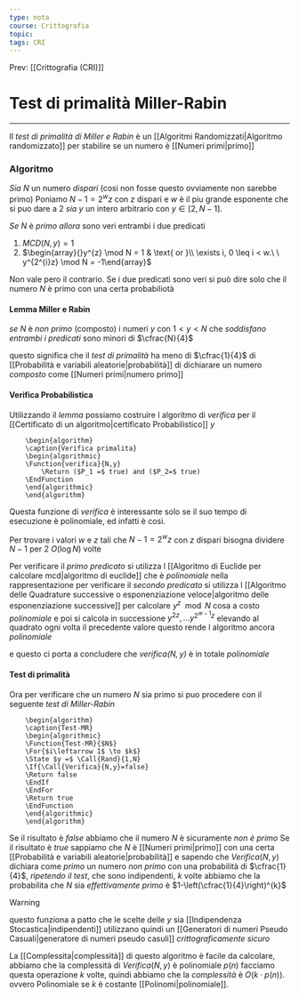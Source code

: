 ```yaml
---
type: nota
course: Crittografia
topic: 
tags: CRI
---
```


Prev: [[Crittografia (CRI)]]

# Test di primalità Miller-Rabin
---
Il _test di primalità di Miller e Rabin_ è un [[Algoritmi Randomizzati|Algoritmo randomizzato]] per stabilire se un numero è [[Numeri primi|primo]]

### Algoritmo 
_Sia_ $N$ un numero _dispari_ 
	(cosi non fosse questo ovviamente non sarebbe primo)
Poniamo $N-1=2^{w}z$ con $z$ dispari e $w$ è il piu grande esponente che si puo dare a $2$
_sia_ $y$ un intero arbitrario con $y \in [2,N-1]$.

_Se_ $N$ è _primo_ 
_allora_ sono veri entrambi i due  predicati
1. $MCD(N,y)=1$
2. $\begin{array}{}y^{z} \mod N = 1  & \text{ or }\\ \exists i, 0 \leq i < w.\ \ y^{2^{i}z} \mod N = -1\end{array}$

Non vale pero il contrario.
Se i due predicati sono veri si può dire solo che il numero $N$ è primo con una certa probabiliotà 

#### Lemma Miller e Rabin
_se_ $N$ è _non primo_ (composto) i numeri $y$ con $1< y < N$ che _soddisfano entrambi i predicati_ sono minori di $\cfrac{N}{4}$

questo significa che il _test di primalità_ ha meno di $\cfrac{1}{4}$ di [[Probabilità e variabili aleatorie|probabilità]] di dichiarare un numero _composto_ come [[Numeri primi|numero primo]]

#### Verifica Probabilistica
Utilizzando il _lemma_ possiamo costruire l algoritmo di _verifica_ per il [[Certificato di un algoritmo|certificato Probabilistico]] $y$ 
```pseudo
	\begin{algorithm}
	\caption{Verifica primalita}
	\begin{algorithmic}
	\Function{verifica}{N,y}
		\Return ($P_1 =$ true) and ($P_2=$ true)
	\EndFunction
	\end{algorithmic}
	\end{algorithm}
```
Questa funzione di _verifica_ è interessante solo se il suo tempo di esecuzione è polinomiale, ed infatti è cosi. 

Per trovare i valori $w$ e $z$ tali che $N-1=2^{w}z$ con $z$ dispari bisogna dividere $N-1$ per $2$ $O(\log N)$ volte
 
Per verificare il _primo predicato_ si utilizza l [[Algoritmo di Euclide per calcolare mcd|algoritmo di euclide]] che è _polinomiale_ nella rappresentazione
per verificare il _secondo predicato_ si utilizza l [[Algoritmo delle Quadrature successive o esponenziazione veloce|algoritmo delle esponenziazione successive]] per calcolare $y^{z} \mod N$ cosa a costo _polinomiale_ e poi si calcola in successione $y^{2z},\dots y^{2^{w-1}z}$ elevando al quadrato ogni volta il precedente valore questo rende l algoritmo ancora _polinomiale_

e questo ci porta a concludere che _$verifica(N,y)$_ è in totale _polinomiale_

#### Test di primalità
Ora per verificare che un numero $N$ sia primo si puo procedere con il seguente _test di Miller-Rabin_
```pseudo
	\begin{algorithm}
	\caption{Test-MR}
	\begin{algorithmic}
	\Function{Test-MR}{$N$}
	\For{$i\leftarrow 1$ \to $k$}
	\State $y =$ \Call{Rand}{1,N}
	\If{\Call{Verifica}{N,y}=false}
	\Return false
	\EndIf 
	\EndFor
	\Return true
	\EndFunction
	\end{algorithmic}
	\end{algorithm}
```
Se il risultato è $false$ abbiamo che il numero $N$ è sicuramente _non è primo_ 
Se il risultato è $true$ sappiamo che $N$ è [[Numeri primi|primo]] con una certa [[Probabilità e variabili aleatorie|probabilità]] e sapendo che $Verifica(N,y)$ dichiara come _primo_ un numero _non primo_ con una probabilità di $\cfrac{1}{4}$, _ripetendo il test_, che sono indipendenti, $k$ volte abbiamo che la probabilita che $N$  sia _effettivamente primo_ è  $1-\left(\cfrac{1}{4}\right)^{k}$

>[!warning]
>questo funziona a patto che le scelte delle $y$ sia [[Indipendenza Stocastica|indipendenti]] utilizzano quindi un [[Generatori di numeri Pseudo Casuali|generatore di numeri pseudo casuli]] _crittograficamente sicuro_

La [[Complessita|complessità]] di questo algoritmo è facile da calcolare, abbiamo che la complessità di $Verifica(N,y)$ è polinomiale $p(n)$ facciamo questa operazione $k$ volte, quindi abbiamo che la _complessità_ è $O(k\cdot p(n))$. ovvero Polinomiale se $k$ è costante [[Polinomi|polinomiale]]. 